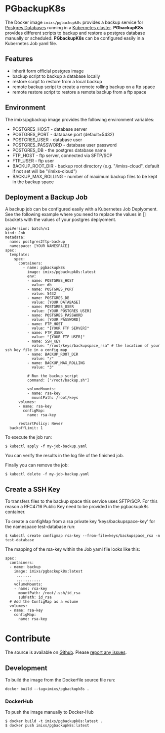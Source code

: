 # PGbackupK8s


The Docker image `imixs/pgbackupk8s` provides a backup service for [Postgres Databases](https://www.postgresql.org/) running in a [Kubernetes cluster](https://kubernetes.io/). **PGbackupK8s** provides different scripts to backup and restore a postgres database  manually or scheduled. **PGbackupK8s** can be configured easily in a Kubernetes Job yaml file.

## Features
* inherit form official postgres image
* backup script to backup a database locally
* restore script to restore from a local backup
* remote backup script to create a remote rolling backup on a ftp space
* remote restore script to restore a remote backup from a ftp space


     
## Environment
The imixs/pgbackup image provides the following environment variables:

* POSTGRES\_HOST - database server
* POSTGRES\_PORT - database port (default=5432)
* POSTGRES\_USER - database user
* POSTGRES\_PASSWORD - database user password
* POSTGRES\_DB - the postgres  database name 
* FTP\_HOST - ftp server, connected via SFTP/SCP 
* FTP\_USER - ftp user 
* BACKUP\_ROOT\_DIR - backup root directory (e.g. "/imixs-cloud", default if not set will be "/imixs-cloud")
* BACKUP\_MAX\_ROLLING - number of maximum backup files to be kept in the backup space

## Deployment a Backup Job

A backup job can be configured easily with a Kubernetes Job Deplyoment. See the following example where you need to replace the values in [] brackets with the values of your postgres deplyoment.

	apiVersion: batch/v1
	kind: Job
	metadata:
	  name: postgres2ftp-backup
	  namespace: [YOUR NAMESPACE]
	spec:
	  template:
	    spec:
	      containers:
	        - name: pgbackupk8s
	          image: imixs/pgbackupk8s:latest
	          env:
	          - name: POSTGRES_HOST
	            value: db
	          - name: POSTGRES_PORT
	            value: 5432
	          - name: POSTGRES_DB
	            value: [YOUR DATABASE]
	          - name: POSTGRES_USER
	            value: [YOUR POSTGRES USER]
	          - name: POSTGRES_PASSWORD
	            value: [YOUR PASSWORD]
	          - name: FTP_HOST
	            value: "[YOUR FTP SERVER]"
	          - name: FTP_USER
	            value: "[YOUR FTP USER]"
	          - name: SSH_KEY
	            value: "/root/keys/backupspace_rsa" # the location of your ssh key file in a config map
	          - name: BACKUP_ROOT_DIR
	            value: "/"          
	          - name: BACKUP_MAX_ROLLING
	            value: "3"          
	
	          # Run the backup script
	          command: ["/root/backup.sh"]
	
	          volumeMounts:
	          - name: rsa-key
	            mountPath: /root/keys
	      volumes:
	      - name: rsa-key
	        configMap:
	          name: rsa-key
	
	      restartPolicy: Never
	  backoffLimit: 1
 
 
To execute the job run:

	$ kubectl apply -f my-job-backup.yaml

You can verify the results in the log file of the finished job.  

Finally you can remove the job:

	$ kubectl delete -f my-job-backup.yaml

  
## Create a SSH Key


To transfers files to the backup space this service uses SFTP/SCP. For this reason a RFC4716 Public Key need to be provided in the pgbackupk8s  container. 

To create a configMap from a rsa private key 'keys/backupspace-key' for the namespace test-database run:


	$ kubectl create configmap rsa-key --from-file=keys/backupspace_rsa -n test-database

The mapping of the rsa-key within the Job yaml file looks like this:

    spec:
      containers:
      - name: backup
        image: imixs/pgbackupk8s:latest
         .......
         ...........
        volumeMounts:
        - name: rsa-key
          mountPath: /root/.ssh/id_rsa
          subPath: id_rsa
      # Add the ConfigMap as a volume 
      volumes:
      - name: rsa-key
        configMap:
          name: rsa-key


     
     
     
# Contribute

The source is available on [Github](https://github.com/imixs/imixs-docker). Please [report any issues](https://github.com/imixs/imixs-docker/issues).


## Development

To build the image from the Dockerfile source file run: 

    docker build --tag=imixs/pgbackupk8s .
 
### DockerHub

To push the image manually to Docker-Hub

	$ docker build -t imixs/pgbackupk8s:latest .
	$ docker push imixs/pgbackupk8s:latest
	
	
	